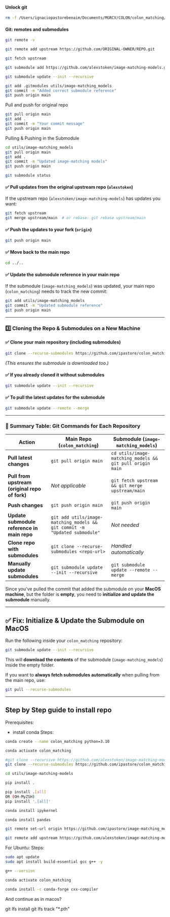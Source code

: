 #### Unlock git

```bash
rm -f /Users/ignaciopastorebenaim/Documents/MGRCV/COLON/colon_matching/.git/index.lock
```
#### Git: remotes and submodules
```bash
git remote -v

git remote add upstream https://github.com/ORIGINAL-OWNER/REPO.git

git fetch upstream

git submodule add https://github.com/alexstoken/image-matching-models.git utils/image-matching_models

git submodule update --init --recursive

git add .gitmodules utils/image-matching_models 
git commit -m "Added correct submodule reference" 
git push origin main
```

Pull and push for original repo
```bash
git pull origin main
git add . 
git commit -m "Your commit message" 
git push origin main
```

Pulling & Pushing in the Submodule
```bash
cd utils/image-matching_models
git pull origin main
git add .
git commit -m "Updated image-matching models"
git push origin main
```

```bash
git submodule status
```

#### ✅ **Pull updates from the original upstream repo (`alexstoken`)**

If the upstream repo (`alexstoken/image-matching-models`) has updates you want:

```bash
git fetch upstream
git merge upstream/main  # or rebase: git rebase upstream/main
```

#### ✅ **Push the updates to your fork (`origin`)**

```bash
git push origin main
```

#### ✅ **Move back to the main repo**

```bash
cd ../..
```

#### ✅ **Update the submodule reference in your main repo**

If the submodule (`image-matching_models`) was updated, your main repo (`colon_matching`) needs to track the new commit:

```bash
git add utils/image-matching_models
git commit -m "Updated submodule reference"
git push origin main
```

---

### **3️⃣ Cloning the Repo & Submodules on a New Machine**

#### ✅ **Clone your main repository (including submodules)**

```bash
git clone --recurse-submodules https://github.com/ipastore/colon_matching.git
```

_(This ensures the submodule is downloaded too.)_

#### ✅ **If you already cloned it without submodules**

```bash
git submodule update --init --recursive
```

#### ✅ **To pull the latest updates for the submodule**

```bash
git submodule update --remote --merge
```

---

### **🔹 Summary Table: Git Commands for Each Repository**

| Action                                         | **Main Repo (`colon_matching`)**                                           | **Submodule (`image-matching_models`)**                  |
| ---------------------------------------------- | -------------------------------------------------------------------------- | -------------------------------------------------------- |
| **Pull latest changes**                        | `git pull origin main`                                                     | `cd utils/image-matching_models && git pull origin main` |
| **Pull from upstream (original repo of fork)** | _Not applicable_                                                           | `git fetch upstream && git merge upstream/main`          |
| **Push changes**                               | `git push origin main`                                                     | `git push origin main`                                   |
| **Update submodule reference in main repo**    | `git add utils/image-matching_models && git commit -m "Updated submodule"` | _Not needed_                                             |
| **Clone repo with submodules**                 | `git clone --recurse-submodules <repo-url>`                                | _Handled automatically_                                  |
| **Manually update submodules**                 | `git submodule update --init --recursive`                                  | `git submodule update --remote --merge`                  |
Since you've pulled the commit that added the submodule on your **MacOS machine**, but the folder is **empty**, you need to **initialize and update the submodule** manually.

---

## **✅ Fix: Initialize & Update the Submodule on MacOS**

Run the following inside your `colon_matching` repository:

```bash
git submodule update --init --recursive
```

This will **download the contents** of the submodule (`image-matching_models`) inside the empty folder.

If you want to **always fetch submodules automatically** when pulling from the main repo, use:

```bash
git pull --recurse-submodules
```

---
## Step by Step guide to install repo

Prerequisites: 
- install conda
Steps:
```bash
conda create --name colon_matching python=3.10

conda activate colon_matching

#git clone --recursive https://github.com/alexstoken/image-matching-models
git clone --recurse-submodules https://github.com/ipastore/colon_matching.git

cd utils/image-matching-models

pip install .

pip install .[all] 
OR (OH-MyZSH)
pip install '.[all]'

conda install ipykernel

conda install pandas

git remote set-url origin https://github.com/ipastore/image-matching_models.git 

git remote add upstream https://github.com/alexstoken/image-matching-models.git
```

For Ubuntu:
Steps:
```bash
sudo apt update
sudo apt install build-essential gcc g++ -y

g++ --version

conda activate colon_matching

conda install -c conda-forge cxx-compiler

```
And continue as in macos?

git lfs install
git lfs track "*.pth"